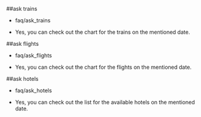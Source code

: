 ##ask trains
* faq/ask_trains
 - Yes, you can check out the chart for the trains on the mentioned date.

##ask flights
* faq/ask_flights
 - Yes, you can check out the chart for the flights on the mentioned date.

##ask hotels
* faq/ask_hotels
 - Yes, you can check out the list for the available hotels on the mentioned date.